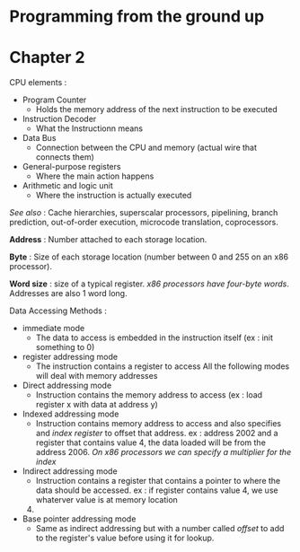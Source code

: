 # Programming from the ground up

# Chapter 2

CPU elements :
-	Program Counter
	-	Holds the memory address of the next instruction to be executed
-	Instruction Decoder
	-	What the Instructionn means
-	Data Bus
	-	Connection between the CPU and memory (actual wire that connects them)
-	General-purpose registers
	-	Where the main action happens
-	Arithmetic and logic unit
	-	Where the instruction is actually executed

*See also* : Cache hierarchies, superscalar processors, pipelining, branch prediction, 
out-of-order execution, microcode translation, coprocessors.

**Address** : Number attached to each storage location.

**Byte** : Size of each storage location (number between 0 and 255 on an x86 processor).

**Word size** : size of a typical register. *x86 processors have four-byte words*. 
Addresses are also 1 word long.

Data Accessing Methods :
-	immediate mode
	-	The data to access is embedded in the instruction itself (ex : init something to 0)
-	register addressing mode
	-	The instruction contains a register to access
All the following modes will deal with memory addresses
-	Direct addressing mode
	-	Instruction contains the memory address to access (ex : load register x with data at 
	address y)
-	Indexed addressing mode 
	- Instruction contains memory address to access and also specifies and *index register* 
	to offset that address. ex : address 2002 and a register that contains value 4, the data 
	loaded will be from the address 2006. *On x86 processors we can specify a multiplier for 
	the index*
-	Indirect addressing mode
	-	Instruction contains a register that contains a pointer to where the data should be 
	accessed. ex : if register contains value 4, we use whaterver value is at memory location 
	4.
-	Base pointer addressing mode
	-	Same as indirect addressing but with a number called *offset* to add to the register's 
	value before using it for lookup.
